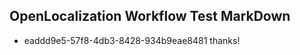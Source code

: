 ## OpenLocalization Workflow Test MarkDown
* eaddd9e5-57f8-4db3-8428-934b9eae8481 thanks!

<!--HONumber=Jul16_HO4-->


